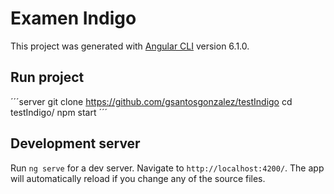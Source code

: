 # Examen Indigo
This project was generated with [Angular CLI](https://github.com/angular/angular-cli) version 6.1.0.

## Run project

´´´server
git clone https://github.com/gsantosgonzalez/testIndigo
cd testIndigo/
npm start
´´´

## Development server

Run `ng serve` for a dev server. Navigate to `http://localhost:4200/`. The app will automatically reload if you change any of the source files.